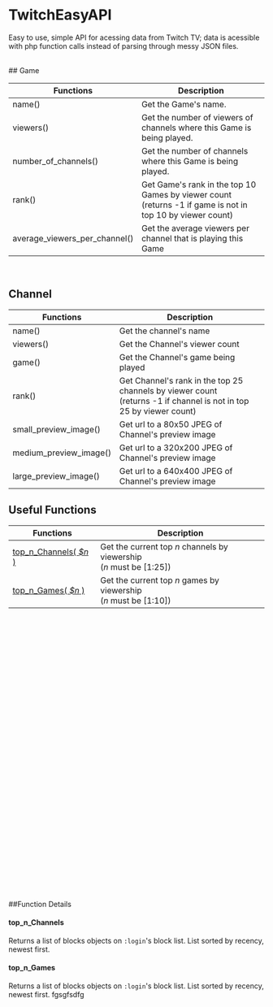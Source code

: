 TwitchEasyAPI
=============

Easy to use, simple API for acessing data from Twitch TV; data is acessible with php function calls instead of parsing through messy JSON files.

<br/>
##  Game

| Functions | Description |
| ---- | --------------- |
| name() | Get the Game's name. |
| viewers() | Get the number of viewers of channels where this Game is being played. |
| number_of_channels() | Get the number of channels where this Game is being played. |
| rank() | Get Game's rank in the top 10 Games by viewer count <br/> (returns -1 if game is not in top 10 by viewer count)|
| average_viewers_per_channel() | Get the average viewers per channel that is playing this Game |

<br/>

## Channel

| Functions | Description |
| ---- | --------------- |
| name() | Get the channel's name |
| viewers() | Get the Channel's viewer count |
| game() | Get the Channel's game being played |
| rank() | Get Channel's rank in the top 25 channels by viewer count <br/> (returns -1 if channel is not in top 25 by viewer count)|
| small_preview_image() | Get url to a 80x50 JPEG of Channel's preview image |
| medium_preview_image() | Get url to a 320x200 JPEG of Channel's preview image |
| large_preview_image() | Get url to a 640x400 JPEG of Channel's preview image |



## Useful Functions

| Functions | Description |
| ---- | --------------- |
| [top_n_Channels( <i>$n</i> )](#top_n_Channels) | Get the current top <i>n</i> channels by viewership <br/> (<i>n</i> must be [1:25])|
| [top_n_Games( <i>$n</i> )](#top_n_Games) | Get the current top <i>n</i> games by viewership <br/> (<i>n</i> must be [1:10])|


<br/><br/><br/><br/><br/><br/><br/><br/><br/><br/><br/><br/><br/><br/><br/><br/><br/><br/><br/><br/><br/><br/><br/><br/><br/><br/><br/><br/><br/><br/><br/><br/>

##Function Details

#### <a name='topChannels'>top_n_Channels
Returns a list of blocks objects on `:login`'s block list. List sorted by recency, newest first.

#### <a name='topGames'>top_n_Games
Returns a list of blocks objects on `:login`'s block list. List sorted by recency, newest first.
fgsgfsdfg

